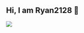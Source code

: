 ## Hi, I am Ryan2128 👋
<!--
**Ryan2128/Ryan2128** is a ✨ _special_ ✨ repository because its `README.md` (this file) appears on your GitHub profile.

Here are some ideas to get you started:

- 🔭 I’m currently working on ...
- 🌱 I’m currently learning ...
- 👯 I’m looking to collaborate on ...
- 🤔 I’m looking for help with ...
- 💬 Ask me about ...
- 📫 How to reach me: ...
- 😄 Pronouns: ...
- ⚡ Fun fact: ...
-->

![](https://github-readme-stats.vercel.app/api?username=Ryan2128&theme=default&show_icons=true&bg_color=30,e96443,904e95&title_color=fff&text_color=fff&icon_color=ffffff&include_all_commits=true)
